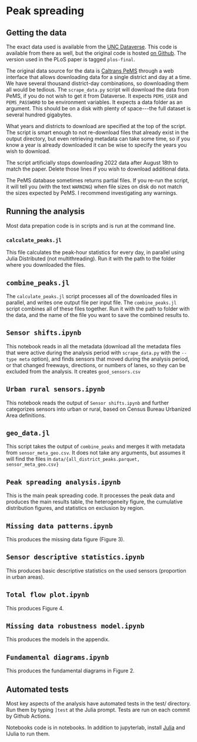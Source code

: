 # Peak spreading

## Getting the data

The exact data used is available from the [UNC Dataverse](https://doi.org/10.15139/S3/OUIPOT). This code is available from there as well, but the original code is hosted [on Github](https://github.com/mattwigway/peak-spreading). The version used in the PLoS paper is tagged `plos-final`.

The original data source for the data is [Caltrans PeMS](https://pems.dot.ca.gov/) through a web interface that allows downloading data for a single district and day at a time. We have several thousand district-day combinations, so downloading them all would be tedious. The `scrape_data.py` script will download the data from PeMS, if you do not wish to get it from Dataverse. It expects `PEMS_USER` and `PEMS_PASSWORD` to be environment variables. It expects a data folder as an argument. This should be on a disk with plenty of space---the full dataset is several hundred gigabytes.

What years and districts to download are specified at the top of the script. The script is smart enough to not re-download files that already exist in the output directory, but even retrieving metadata can take some time, so if you know a year is already downloaded it can be wise to specify the years you wish to download.

The script artificially stops downloading 2022 data after August 18th to match the paper. Delete those lines if you wish to download additional data.

The PeMS database sometimes returns partial files. If you re-run the script, it will tell you (with the text `WARNING`) when file sizes on disk do not match the sizes expected by PeMS. I recommend investigating any warnings.

## Running the analysis

Most data prepation code is in scripts and is run at the command line.

### `calculate_peaks.jl`

This file calculates the peak-hour statistics for every day, in parallel using Julia Distributed (not multithreading). Run it with the path to the folder where you downloaded the files.

## `combine_peaks.jl`

The `calculate_peaks.jl` script processes all of the downloaded files in parallel, and writes one output file per input file. The `combine_peaks.jl` script combines all of these files together. Run it with the path to folder with the data, and the name of the file you want to save the combined results to.

## `Sensor shifts.ipynb`

This notebook reads in all the metadata (download all the metadata files that were active during the analysis period with `scrape_data.py` with the `--type meta` option), and finds sensors that moved during the analysis period, or that changed freeways, directions, or numbers of lanes, so they can be excluded from the analysis. It creates `good_sensors.csv`

## `Urban rural sensors.ipynb`

This notebook reads the output of `Sensor shifts.ipynb` and further categorizes sensors into urban or rural, based on Census Bureau Urbanized Area definitions.

## `geo_data.jl`

This script takes the output of `combine_peaks` and merges it with metadata from `sensor_meta_geo.csv`. It does not take any arguments, but assumes it will find the files in `data/{all_district_peaks.parquet, sensor_meta_geo.csv}`

## `Peak spreading analysis.ipynb`

This is the main peak spreading code. It processes the peak data and produces the main results table, the heterogeneity figure, the cumulative distribution figures, and statistics on exclusion by region.

## `Missing data patterns.ipynb`

This produces the missing data figure (Figure 3).

## `Sensor descriptive statistics.ipynb`

This produces basic descriptive statistics on the used sensors (proportion in urban areas).

## `Total flow plot.ipynb`

This produces Figure 4.

## `Missing data robustness model.ipynb`

This produces the models in the appendix.

## `Fundamental diagrams.ipynb`

This produces the fundamental diagrams in Figure 2.

## Automated tests

Most key aspects of the analysis have automated tests in the test/ directory. Run them by typing `]test` at the Julia prompt. Tests are run on each commit by Github Actions.



Notebooks code is in notebooks. In addition to jupyterlab, install [Julia](https://julialang.org) and IJulia to run them.

